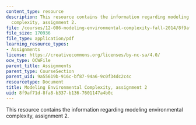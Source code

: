 ```yaml
---
content_type: resource
description: This resource contains the information regarding modeling environmental
  complexity, assignment 2.
file: /courses/12-086-modeling-environmental-complexity-fall-2014/8f9af71d8fa8b337b1367601147a4b0c_MIT12_086F14_PS2.pdf
file_size: 170936
file_type: application/pdf
learning_resource_types:
- Assignments
license: https://creativecommons.org/licenses/by-nc-sa/4.0/
ocw_type: OCWFile
parent_title: Assignments
parent_type: CourseSection
parent_uid: 9a55619b-916c-bf87-94a6-9c0f34dc2c4c
resourcetype: Document
title: Modeling Environmental Complexity, assignment 2
uid: 8f9af71d-8fa8-b337-b136-7601147a4b0c
---
```

This resource contains the information regarding modeling environmental complexity, assignment 2.